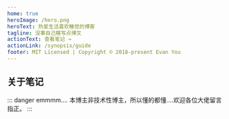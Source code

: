 ```yaml
---
home: true
heroImage: /hero.png
heroText: 热爱生活喜欢睡觉的博客
tagline: 没事自己瞎写点博文
actionText: 查看笔记 →
actionLink: /synopsis/guide
footer: MIT Licensed | Copyright © 2018-present Evan You
---
```


## 关于笔记

::: danger
emmmm.... 本博主非技术性博主，所以懂的都懂....欢迎各位大佬留言指正。
:::

<Vssue :options="{ locale: 'zh' }"/>